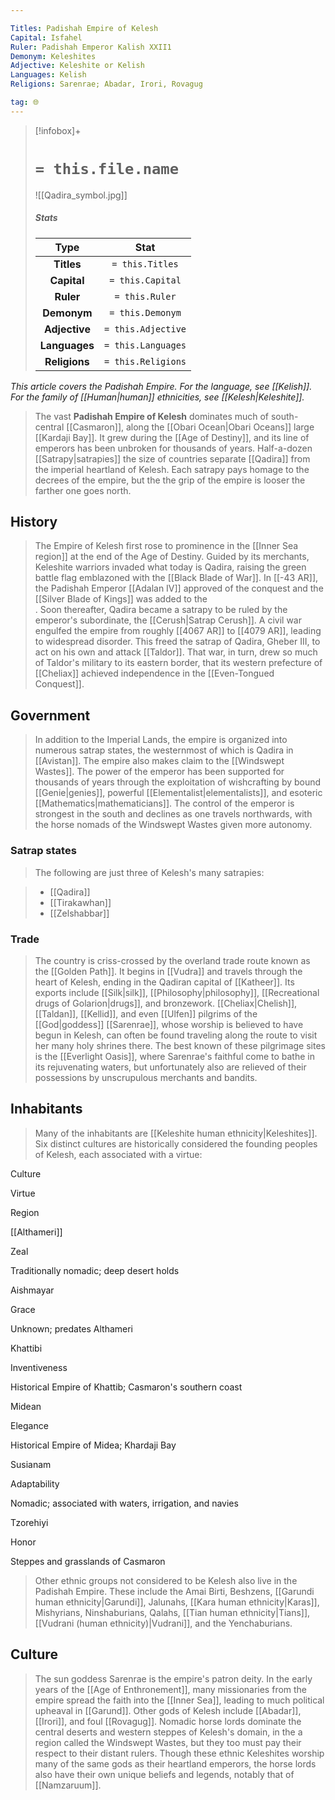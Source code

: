 ```yaml
---

Titles: Padishah Empire of Kelesh
Capital: Isfahel
Ruler: Padishah Emperor Kalish XXII1
Demonym: Keleshites
Adjective: Keleshite or Kelish
Languages: Kelish
Religions: Sarenrae; Abadar, Irori, Rovagug

tag: 🌐
---
```


> [!infobox]+
> #  `= this.file.name`
> ![[Qadira_symbol.jpg]]
> ##### Stats
> Type | Stat |
> :---:|:---:|
> **Titles** | `= this.Titles` |
> **Capital** | `= this.Capital` |
> **Ruler** | `= this.Ruler` |
> **Demonym** | `= this.Demonym` |
> **Adjective** | `= this.Adjective` |
> **Languages** | `= this.Languages` |
> **Religions** | `= this.Religions` |



*This article covers the Padishah Empire. For the language, see [[Kelish]]. For the family of [[Human|human]] ethnicities, see [[Kelesh|Keleshite]].*
> The vast **Padishah Empire of Kelesh** dominates much of south-central [[Casmaron]], along the [[Obari Ocean|Obari Oceans]] large [[Kardaji Bay]]. It grew during the [[Age of Destiny]], and its line of emperors has been unbroken for thousands of years. Half-a-dozen [[Satrapy|satrapies]] the size of countries separate [[Qadira]] from the imperial heartland of Kelesh. Each satrapy pays homage to the decrees of the empire, but the the grip of the empire is looser the farther one goes north.



## History

> The Empire of Kelesh first rose to prominence in the [[Inner Sea region]] at the end of the Age of Destiny. Guided by its merchants, Keleshite warriors invaded what today is Qadira, raising the green battle flag emblazoned with the [[Black Blade of War]]. In [[-43 AR]], the Padishah Emperor [[Adalan IV]] approved of the conquest and the [[Silver Blade of Kings]] was added to the  
. Soon thereafter, Qadira became a satrapy to be ruled by the emperor's subordinate, the [[Cerush|Satrap Cerush]].
> A civil war engulfed the empire from roughly [[4067 AR]] to [[4079 AR]], leading to widespread disorder. This freed the satrap of Qadira, Gheber III, to act on his own and attack [[Taldor]]. That war, in turn, drew so much of Taldor's military to its eastern border, that its western prefecture of [[Cheliax]] achieved independence in the [[Even-Tongued Conquest]].


## Government

> In addition to the Imperial Lands, the empire is organized into numerous satrap states, the westernmost of which is Qadira in [[Avistan]]. The empire also makes claim to the [[Windswept Wastes]]. The power of the emperor has been supported for thousands of years through the exploitation of wishcrafting by bound [[Genie|genies]], powerful [[Elementalist|elementalists]], and esoteric [[Mathematics|mathematicians]]. The control of the emperor is strongest in the south and declines as one travels northwards, with the horse nomads of the Windswept Wastes given more autonomy.


### Satrap states

> The following are just three of Kelesh's many satrapies:

> - [[Qadira]]
> - [[Tirakawhan]]
> - [[Zelshabbar]]

### Trade

> The country is criss-crossed by the overland trade route known as the [[Golden Path]]. It begins in [[Vudra]] and travels through the heart of Kelesh, ending in the Qadiran capital of [[Katheer]]. Its exports include [[Silk|silk]], [[Philosophy|philosophy]], [[Recreational drugs of Golarion|drugs]], and bronzework. [[Cheliax|Chelish]], [[Taldan]], [[Kellid]], and even [[Ulfen]] pilgrims of the [[God|goddess]] [[Sarenrae]], whose worship is believed to have begun in Kelesh, can often be found traveling along the route to visit her many holy shrines there. The best known of these pilgrimage sites is the [[Everlight Oasis]], where Sarenrae's faithful come to bathe in its rejuvenating waters, but unfortunately also are relieved of their possessions by unscrupulous merchants and bandits.


## Inhabitants

> Many of the inhabitants are [[Keleshite human ethnicity|Keleshites]]. Six distinct cultures are historically considered the founding peoples of Kelesh, each associated with a virtue:



Culture

Virtue

Region


[[Althameri]]

Zeal

Traditionally nomadic; deep desert holds


Aishmayar

Grace

Unknown; predates Althameri


Khattibi

Inventiveness

Historical Empire of Khattib; Casmaron's southern coast


Midean

Elegance

Historical Empire of Midea; Khardaji Bay


Susianam

Adaptability

Nomadic; associated with waters, irrigation, and navies


Tzorehiyi

Honor

Steppes and grasslands of Casmaron

> Other ethnic groups not considered to be Kelesh also live in the Padishah Empire. These include the Amai Birti, Beshzens, [[Garundi human ethnicity|Garundi]], Jalunahs, [[Kara human ethnicity|Karas]], Mishyrians, Ninshaburians, Qalahs, [[Tian human ethnicity|Tians]], [[Vudrani (human ethnicity)|Vudrani]], and the Yenchaburians.


## Culture

> The sun goddess Sarenrae is the empire's patron deity. In the early years of the [[Age of Enthronement]], many missionaries from the empire spread the faith into the [[Inner Sea]], leading to much political upheaval in [[Garund]]. Other gods of Kelesh include [[Abadar]], [[Irori]], and foul [[Rovagug]].
> Nomadic horse lords dominate the central deserts and western steppes of Kelesh's domain, in the a region called the Windswept Wastes, but they too must pay their respect to their distant rulers. Though these ethnic Keleshites worship many of the same gods as their heartland emperors, the horse lords also have their own unique beliefs and legends, notably that of [[Namzaruum]].







